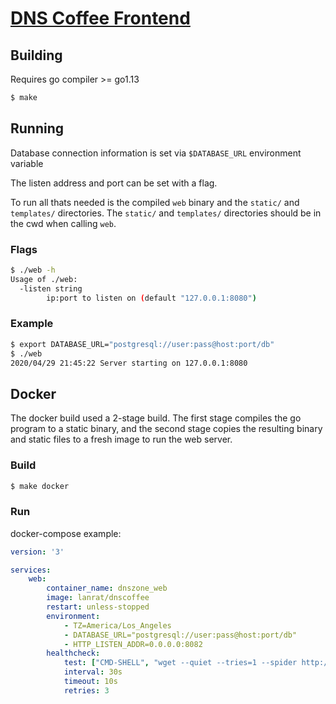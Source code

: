 # [DNS Coffee Frontend](https://dns.coffee)

## Building

Requires go compiler >= go1.13

```sh
$ make
```

## Running

Database connection information is set via `$DATABASE_URL` environment variable

The listen address and port can be set with a flag.

To run all thats needed is the compiled `web` binary and the `static/` and `templates/` directories. The `static/` and `templates/` directories should be in the cwd when calling `web`.

### Flags

```sh
$ ./web -h
Usage of ./web:
  -listen string
        ip:port to listen on (default "127.0.0.1:8080")
```

### Example

```sh
$ export DATABASE_URL="postgresql://user:pass@host:port/db"
$ ./web
2020/04/29 21:45:22 Server starting on 127.0.0.1:8080
```

## Docker

The docker build used a 2-stage build. The first stage compiles the go program to a static binary, and the second stage copies the resulting binary and static files to a fresh image to run the web server.

### Build

```sh
$ make docker
```

### Run

docker-compose example:

```yaml
version: '3'

services:
    web:
        container_name: dnszone_web
        image: lanrat/dnscoffee
        restart: unless-stopped
        environment:
            - TZ=America/Los_Angeles
            - DATABASE_URL="postgresql://user:pass@host:port/db"
            - HTTP_LISTEN_ADDR=0.0.0.0:8082
        healthcheck:
            test: ["CMD-SHELL", "wget --quiet --tries=1 --spider http://localhost:8082/ || exit 1"]
            interval: 30s
            timeout: 10s
            retries: 3
```
